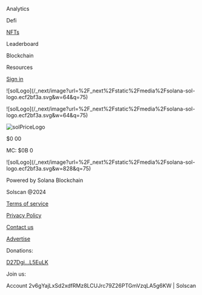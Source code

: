 [](/)

Analytics

Defi

[NFTs](/nfts)

Leaderboard

Blockchain

Resources

[Sign
in](/user/signin?returnUrl=%2Faccount%2F2v6gYajLxSd2xdfRMz8LCUJrc79Z26PTGmVzqLA5g6KW)

![solLogo](/_next/image?url=%2F_next%2Fstatic%2Fmedia%2Fsolana-sol-
logo.ecf2bf3a.svg&w=64&q=75)

![solLogo](/_next/image?url=%2F_next%2Fstatic%2Fmedia%2Fsolana-sol-
logo.ecf2bf3a.svg&w=64&q=75)

![solPriceLogo](/_next/image?url=%2F_next%2Fstatic%2Fmedia%2FsolPriceLogo.76eeb122.png&w=48&q=75)

$0 00

MC: $0B  0

![solLogo](/_next/image?url=%2F_next%2Fstatic%2Fmedia%2Fsolana-sol-
logo.ecf2bf3a.svg&w=828&q=75)

Powered by Solana Blockchain

Solscan @2024

[Terms of service](/terms-of-service)

[Privacy Policy](/privacy-policy)

[Contact us](/contactus)

[Advertise](https://etherscan.io/contactusadvertise)

Donations:

[D27Dgi...L5EuLK](/account/D27DgiipBR5dRdij2L6NQ27xwyiLK5Q2DsEM5ML5EuLK)

Join us:

[](https://discord.gg/vhq8N4hMvA)[](https://twitter.com/solscanofficial)[](https://solscan.substack.com/)

Account 2v6gYajLxSd2xdfRMz8LCUJrc79Z26PTGmVzqLA5g6KW | Solscan

